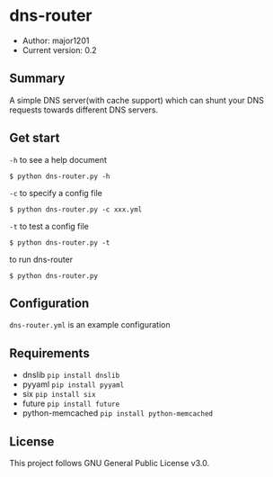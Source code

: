# dns-router

- Author: major1201
- Current version: 0.2

## Summary

A simple DNS server(with cache support) which can shunt your DNS requests towards different DNS servers.

## Get start

`-h` to see a help document
```
$ python dns-router.py -h
```

`-c` to specify a config file
```
$ python dns-router.py -c xxx.yml
```

`-t` to test a config file
```
$ python dns-router.py -t
```

to run dns-router
```
$ python dns-router.py
```

## Configuration

`dns-router.yml` is an example configuration

## Requirements

- dnslib `pip install dnslib`
- pyyaml `pip install pyyaml`
- six `pip install six`
- future `pip install future`
- python-memcached `pip install python-memcached`

## License

This project follows GNU General Public License v3.0.
